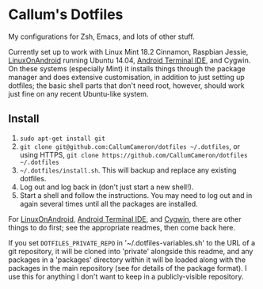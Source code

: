 Callum's Dotfiles
=================

My configurations for Zsh, Emacs, and lots of other stuff.

Currently set up to work with Linux Mint 18.2 Cinnamon, Raspbian
Jessie, [LinuxOnAndroid](http://linuxonandroid.org/) running Ubuntu
14.04,
[Android Terminal IDE](http://www.spartacusrex.com/terminalide.htm),
and Cygwin. On these systems (especially Mint) it installs things
through the package manager and does extensive customisation, in
addition to just setting up dotfiles; the basic shell parts that don't
need root, however, should work just fine on any recent Ubuntu-like
system.


Install
-------

1. `sudo apt-get install git`
2. `git clone git@github.com:CallumCameron/dotfiles ~/.dotfiles`, or
   using HTTPS, `git clone https://github.com/CallumCameron/dotfiles
   ~/.dotfiles`
3. `~/.dotfiles/install.sh`. This will backup and replace any
   existing dotfiles.
4. Log out and log back in (don't just start a new shell!).
5. Start a shell and follow the instructions. You may need to log out
   and in again several times until all the packages are installed.

For [LinuxOnAndroid](misc/android-linux/README.md),
[Android Terminal IDE](misc/android-terminal-ide.md), and
[Cygwin](misc/cygwin.md), there are other things to do first; see the
appropriate readmes, then come back here.

If you set `DOTFILES_PRIVATE_REPO` in '~/.dotfiles-variables.sh'
to the URL of a git repository, it will be cloned into 'private'
alongside this readme, and any packages in a 'packages' directory
within it will be loaded along with the packages in the main
repository (see [](packages/README.md) for details of the package
format). I use this for anything I don't want to keep in a
publicly-visible repository.
